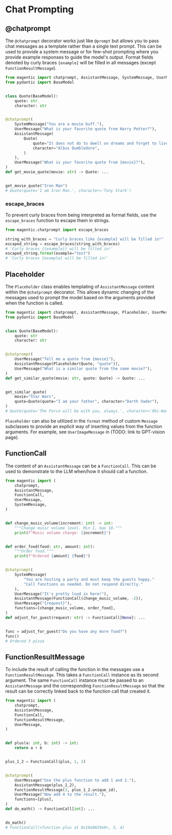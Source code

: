 # Chat Prompting

## @chatprompt

The `@chatprompt` decorator works just like `@prompt` but allows you to pass chat messages as a template rather than a single text prompt. This can be used to provide a system message or for few-shot prompting where you provide example responses to guide the model's output. Format fields denoted by curly braces `{example}` will be filled in all messages (except `FunctionResultMessage`).

```python
from magentic import chatprompt, AssistantMessage, SystemMessage, UserMessage
from pydantic import BaseModel


class Quote(BaseModel):
    quote: str
    character: str


@chatprompt(
    SystemMessage("You are a movie buff."),
    UserMessage("What is your favorite quote from Harry Potter?"),
    AssistantMessage(
        Quote(
            quote="It does not do to dwell on dreams and forget to live.",
            character="Albus Dumbledore",
        )
    ),
    UserMessage("What is your favorite quote from {movie}?"),
)
def get_movie_quote(movie: str) -> Quote: ...


get_movie_quote("Iron Man")
# Quote(quote='I am Iron Man.', character='Tony Stark')
```

### escape_braces

To prevent curly braces from being interpreted as format fields, use the `escape_braces` function to escape them in strings.

```python
from magentic.chatprompt import escape_braces

string_with_braces = "Curly braces like {example} will be filled in!"
escaped_string = escape_braces(string_with_braces)
# 'Curly braces {{example}} will be filled in!'
escaped_string.format(example="test")
# 'Curly braces {example} will be filled in!'
```

## Placeholder

The `Placeholder` class enables templating of `AssistantMessage` content within the `@chatprompt` decorator. This allows dynamic changing of the messages used to prompt the model based on the arguments provided when the function is called.

```python
from magentic import chatprompt, AssistantMessage, Placeholder, UserMessage
from pydantic import BaseModel


class Quote(BaseModel):
    quote: str
    character: str


@chatprompt(
    UserMessage("Tell me a quote from {movie}"),
    AssistantMessage(Placeholder(Quote, "quote")),
    UserMessage("What is a similar quote from the same movie?"),
)
def get_similar_quote(movie: str, quote: Quote) -> Quote: ...


get_similar_quote(
    movie="Star Wars",
    quote=Quote(quote="I am your father", character="Darth Vader"),
)
# Quote(quote='The Force will be with you, always.', character='Obi-Wan Kenobi')
```

`Placeholder` can also be utilized in the `format` method of custom `Message` subclasses to provide an explicit way of inserting values from the function arguments. For example, see `UserImageMessage` in (TODO: link to GPT-vision page).

## FunctionCall

The content of an `AssistantMessage` can be a `FunctionCall`. This can be used to demonstrate to the LLM when/how it should call a function.

```python
from magentic import (
    chatprompt,
    AssistantMessage,
    FunctionCall,
    UserMessage,
    SystemMessage,
)


def change_music_volume(increment: int) -> int:
    """Change music volume level. Min 1, max 10."""
    print(f"Music volume change: {increment}")


def order_food(food: str, amount: int):
    """Order food."""
    print(f"Ordered {amount} {food}")


@chatprompt(
    SystemMessage(
        "You are hosting a party and must keep the guests happy."
        "Call functions as needed. Do not respond directly."
    ),
    UserMessage("It's pretty loud in here!"),
    AssistantMessage(FunctionCall(change_music_volume, -2)),
    UserMessage("{request}"),
    functions=[change_music_volume, order_food],
)
def adjust_for_guest(request: str) -> FunctionCall[None]: ...


func = adjust_for_guest("Do you have any more food?")
func()
# Ordered 3 pizza
```

## FunctionResultMessage

To include the result of calling the function in the messages use a `FunctionResultMessage`. This takes a `FunctionCall` instance as its second argument. The same `FunctionCall` instance must be passed to an `AssistantMessage` and the corresponding `FunctionResultMessage` so that the result can be correctly linked back to the function call that created it.

```python
from magentic import (
    chatprompt,
    AssistantMessage,
    FunctionCall,
    FunctionResultMessage,
    UserMessage,
)


def plus(a: int, b: int) -> int:
    return a + b


plus_1_2 = FunctionCall(plus, 1, 2)


@chatprompt(
    UserMessage("Use the plus function to add 1 and 2."),
    AssistantMessage(plus_1_2),
    FunctionResultMessage(3, plus_1_2.unique_id),
    UserMessage("Now add 4 to the result."),
    functions=[plus],
)
def do_math() -> FunctionCall[int]: ...


do_math()
# FunctionCall(<function plus at 0x10a0829e0>, 3, 4)
```
